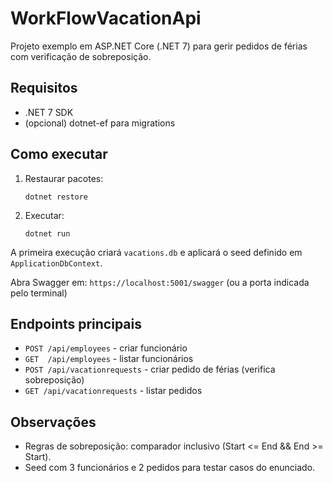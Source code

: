# WorkFlowVacationApi

Projeto exemplo em ASP.NET Core (.NET 7) para gerir pedidos de férias com verificação de sobreposição.

## Requisitos
- .NET 7 SDK
- (opcional) dotnet-ef para migrations

## Como executar
1. Restaurar pacotes:
   ```
   dotnet restore
   ```

2. Executar:
   ```
   dotnet run
   ```

A primeira execução criará `vacations.db` e aplicará o seed definido em `ApplicationDbContext`.

Abra Swagger em:
`https://localhost:5001/swagger` (ou a porta indicada pelo terminal)

## Endpoints principais
- `POST /api/employees` - criar funcionário
- `GET  /api/employees` - listar funcionários
- `POST /api/vacationrequests` - criar pedido de férias (verifica sobreposição)
- `GET /api/vacationrequests` - listar pedidos

## Observações
- Regras de sobreposição: comparador inclusivo (Start <= End && End >= Start).
- Seed com 3 funcionários e 2 pedidos para testar casos do enunciado.

